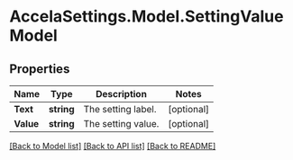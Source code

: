 # AccelaSettings.Model.SettingValueModel
## Properties

Name | Type | Description | Notes
------------ | ------------- | ------------- | -------------
**Text** | **string** | The setting label. | [optional] 
**Value** | **string** | The setting value. | [optional] 

[[Back to Model list]](../README.md#documentation-for-models) [[Back to API list]](../README.md#documentation-for-api-endpoints) [[Back to README]](../README.md)

